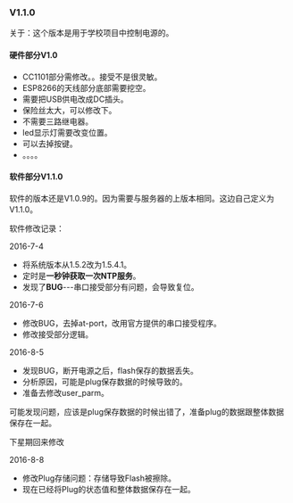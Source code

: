 ### V1.1.0 ###
关于：这个版本是用于学校项目中控制电源的。

#### 硬件部分V1.0 ####
- CC1101部分需修改。。接受不是很灵敏。
- ESP8266的天线部分底部需要挖空。
- 需要把USB供电改成DC插头。
- 保险丝太大，可以修改下。
- 不需要三路继电器。
- led显示灯需要改变位置。
- 可以去掉按键。
- 。。。。

#### 软件部分V1.1.0 ####
软件的版本还是V1.0.9的。因为需要与服务器的上版本相同。这边自己定义为V1.1.0。

软件修改记录：

2016-7-4

- 将系统版本从1.5.2改为1.5.4.1。
- 定时是**一秒钟获取一次NTP服务**。
- 发现了**BUG**---串口接受部分有问题，会导致复位。

2016-7-6

- 修改BUG，去掉at-port，改用官方提供的串口接受程序。
- 修改接受部分逻辑。

2016-8-5

- 发现BUG，断开电源之后，flash保存的数据丢失。
- 分析原因，可能是plug保存数据的时候导致的。
- 准备去修改user_parm。

可能发现问题，应该是plug保存数据的时候出错了，准备plug的数据跟整体数据保存在一起。

下星期回来修改

2016-8-8

- 修改Plug存储问题：存储导致Flash被擦除。
- 现在已经将Plug的状态值和整体数据保存在一起。